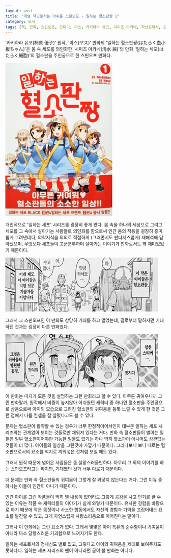 ```yaml
---
layout: post
title: "개별 책으로서는 아쉬운 스핀오프 - 일하는 혈소판짱 1"
category: 도서
tags: [책, 만화, 스핀오프, 코미디, 야스, 카키하라 유코, 시미즈 아카네, 학산문화사, 오피니언 리더, 서평]
---
```


'카키하라 유코(柿原 優子)' 원작,
'야스(ヤス)' 만화의
'일하는 혈소판짱(はたらく血小板ちゃん)'은
몸 속 세포를 의인화한 '시미즈 아카네(清水 茜)'의 만화 '일하는 세포(はたらく細胞)'의 혈소판을 주인공으로 한 스핀오프 만화다.

![표지](/images/hataraku-kesshoubanchan-1-comic-book-h480.jpg)

개인적으로 '일하는 세포' 시리즈를 굉장히 좋게 봤다.
몸 속을 하나의 세상으로 그리고
세포를 그 속에서 살아가는 사람들로 의인화를 함으로써
인간 몸의 작용을 굉장히 흥미롭게 그려낸데다,
의학지식을 의외로 적절하게 (그러면서도 판타지스럽게) 재해석해 담아냈으며,
무엇보다 세포들이 고군분투하며 살아가는 이야기가 만화로서도 꽤 재미있었기 때문이다.

![4](/images/hataraku-kesshoubanchan-1-comic-book-p004.jpg)

그래서 그 스핀오프인 이 만화도 상당히 기대를 하고 열었는데,
결로부터 말하자면 기대하던 것과는 굉장히 다른 만화였다.

![48](/images/hataraku-kesshoubanchan-1-comic-book-p048.jpg)

이 만화는 띠지가 모든 것을 설명하는 그런 만화라고 할 수 있다.
아무튼 귀여우니까 그린 만화랄까.
원작에서 비중이 높지않아 아쉬웠던 캐릭터 중 하나인 혈소판을 주인공으로 삼음으로써
아이의 모습으로 그려진 혈소판의 귀여움을 듬뿍 느낄 수 있게 한 것은
그런 점에서 나름 컨셉을 잘 살렸다고도 볼 수 있다.

문제는 혈소판이 활약할 수 있는 경우가 너무 한정적이어서인지
대부분 일하는 세포 시리즈와는 관계없어 보이는 것들로만 채워져 있다는 거다.
만화 속 혈소판들이 벌이는 일들은 일부 혈소판이어야만 가능한 일들도 있기는 하나
딱히 혈소판이 아니어도 상관없는 것들이 더 많다.
아이들의 일상을 그린것에 가깝기 때문이다.
그러다보니 보니 때로는 혈소판으로서의 요소를 억지로 끼워넣은 것처럼 보일 때도 있다.

그래서 원작 때문에 넘어온 사람들은 좀 실망스러울만하다.
아무리 그 외의 이야기를 하는 스핀오프라고는 하지만, 기대했던 것과 너무 다르기 때문이다.

더 문제는 만화 속 혈소판들의 귀여움이 그렇게 잘 와닿지 않는다는 거다.
그런 이유 중 하나는 이들이 인간이 아니기 때문이다.

인간 아이를 그린 작품들이 딱히 별 내용이 없더라도 그렇게 공감을 사고 인기를 끌 수 있는 이유는
작품 속 캐릭터들의 이야기가 쉽게 와닿기 때문이다.
유사한 경험을 바탕으로 하기 때문에
작은 몸짓이나 사소한 행동에서도 자신의 경험과 기억을 끄집어내는 요소를 발견할 수 있고,
그게 자연스럽게 사랑스러움으로 이어진다는 말이다.

그러나 이 만화에는 그런 요소가 없다.
그래서 몇몇은 아이 특유의 순수함이나 귀여움이 아니라
다소 당황스러운 기괴함으로 느껴지기도 한다.

일하는 세포로서의 정체성도 별로 없고,
그렇다고 아이의 귀여움을 제대로 보여주지도 못하다니.
일하는 세포 시리즈의 팬이 아니라면 굳이 볼 만화는 아니다.
